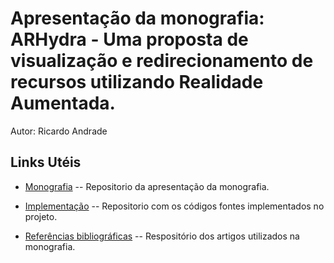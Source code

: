 Apresentação da monografia: ARHydra - Uma proposta de visualização e redirecionamento de recursos utilizando Realidade Aumentada.
=============

Autor: Ricardo Andrade


Links Utéis
-------

* [Monografia](https://github.com/ricardoandrade/Monografia) -- Repositorio da apresentação da monografia.

* [Implementação](https://github.com/ricardoandrade/ARHydra) -- Repositorio com os códigos fontes implementados no projeto.

* [Referências bibliográficas](https://www.dropbox.com/sh/u3705nvlfdx66qx/Xe4FTL_d3S/Refer%C3%AAncias%20Bibliogr%C3%A1ficas) -- Respositório dos artigos utilizados na monografia.
